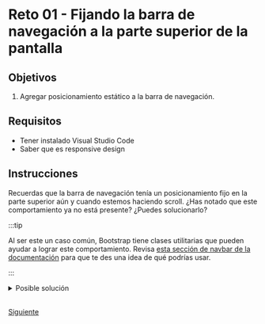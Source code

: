 # Reto 01 - Fijando la barra de navegación a la parte superior de la pantalla

## Objetivos
1. Agregar posicionamiento estático a la barra de navegación.
## Requisitos
- Tener instalado Visual Studio Code
- Saber que es responsive design

## Instrucciones

Recuerdas que la barra de navegación tenía un posicionamiento fijo en la parte superior aún y cuando estemos haciendo scroll. ¿Has notado que este comportamiento ya no está presente? ¿Puedes solucionarlo?

:::tip

Al ser este un caso común, Bootstrap tiene clases utilitarias que pueden ayudar
a lograr este comportamiento. Revisa [esta sección de navbar de la documentación](https://getbootstrap.com/docs/5.1/components/navbar/#placement) para que te des una idea de qué podrías usar.

:::

<details>
  <summary>Posible solución</summary>

La clase `fixed-top` de Bootstrap nos ayuda a solucionar este problema:

```html
<nav class="navbar navbar-expand-lg navbar-light fixed-top">
  <!-- Contenido de la barra de navegación -->
</nav>
```

Si bien nuestra barra se posiciona como queremos, al momento de hacer scroll nos
damos cuenta que no tiene un color de fondo porque el texto se mezcla con el
resto del contenido de la página. Para esto, podemos agregarle un color de fondo
a la clase `.navbar` que tenemos declarada en nuestros estilos:

```css
.navbar {
  background-color: #fffbf7;
  text-align: center;
  color: #025157;
  font-weight: 500;
}
```
</details>


<br/>

[Siguiente](../Ejemplo-02/README.md)